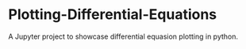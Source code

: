 # Plotting-Differential-Equations
A Jupyter project to showcase differential equasion plotting in python.
